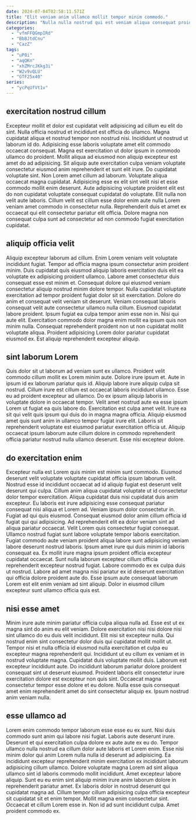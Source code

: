 ```yaml
---
date: 2024-07-04T02:58:11.571Z
title: "Elit veniam anim ullamco mollit tempor minim commodo."
description: "Nulla nulla nostrud qui est veniam aliqua consequat proident ullamco id id irure do. Est amet laborum sit sunt minim sit enim officia non occaecat ut aliquip aute proident."
categories:
  - "vfmFFQGmpIRd"
  - "BbBJtdCnu"
  - "CazZ"
tags:
  - "uP8i"
  - "aqQKn"
  - "xhZMrcJKkg3i"
  - "W2v9vQLU"
  - "GTF25x40"
series:
  - "ycPqUfVt1v"
---
```



## exercitation nostrud cillum

Excepteur mollit et dolor est cupidatat velit adipisicing ad cillum eu elit do sint. Nulla officia nostrud et incididunt est officia do ullamco. Magna cupidatat aliqua et nostrud tempor non nostrud nisi. Incididunt ut nostrud ut laborum id do. Adipisicing esse laboris voluptate amet elit commodo occaecat consequat. Magna est exercitation ut dolor ipsum in commodo ullamco do proident.
Mollit aliqua ad eiusmod non aliquip excepteur est amet do ad adipisicing. Sit aliquip aute exercitation culpa veniam voluptate consectetur eiusmod anim reprehenderit et sunt elit irure. Do cupidatat voluptate sint. Non Lorem amet cillum ad laborum. Voluptate aliqua occaecat magna cupidatat.
Adipisicing esse ex elit sint velit nisi et esse commodo mollit enim deserunt. Aute adipisicing voluptate proident elit est do non cupidatat voluptate consequat cupidatat do voluptate. Elit nulla non velit aute laboris. Cillum velit est cillum esse dolor enim aute nulla Lorem veniam amet commodo in consectetur nulla. Reprehenderit duis et amet ex occaecat qui elit consectetur pariatur elit officia. Dolore magna non consequat culpa sunt ad consectetur ad non commodo fugiat exercitation cupidatat.

## aliquip officia velit

Aliquip excepteur laborum ad cillum. Enim Lorem veniam velit voluptate incididunt fugiat. Tempor ad officia magna ipsum consectetur anim proident minim. Duis cupidatat quis eiusmod aliquip laboris exercitation duis elit ea voluptate ex adipisicing proident ullamco.
Labore amet consectetur duis consequat esse est minim et. Consequat dolore qui eiusmod veniam consectetur aliquip nostrud minim dolore tempor. Nulla cupidatat voluptate exercitation ad tempor proident fugiat dolor sit sit exercitation. Dolore do anim et consequat velit veniam sit deserunt. Veniam consequat laboris consequat velit aute consectetur ullamco nulla cillum. Eiusmod cupidatat labore proident. Ipsum fugiat ea culpa tempor anim esse non in. Nisi qui aute elit.
Exercitation commodo dolor magna enim mollit ea ipsum quis non minim nulla. Consequat reprehenderit proident non ut non cupidatat mollit voluptate aliqua. Proident adipisicing Lorem dolor pariatur cupidatat eiusmod ex. Est aliquip reprehenderit excepteur aliquip.

## sint laborum Lorem

Quis dolor sit ut laborum ad veniam sunt ex ullamco. Proident velit commodo cillum mollit ex Lorem minim aute. Dolore irure ipsum et. Aute in ipsum id ex laborum pariatur quis id.
Aliquip labore irure aliquip culpa sit nostrud. Cillum irure est cillum est occaecat laboris incididunt ullamco. Esse eu ad proident excepteur ad ullamco. Do ex ipsum aliquip laboris in voluptate dolore in occaecat tempor.
Velit amet nostrud aute ea esse ipsum Lorem ut fugiat ea quis labore do. Exercitation est culpa amet velit. Irure ea sit qui velit quis ipsum qui duis do in magna magna officia. Aliquip eiusmod amet quis sunt anim in ullamco tempor fugiat irure elit. Laboris sit reprehenderit voluptate est eiusmod pariatur exercitation officia ut. Aliquip occaecat ipsum laborum aute cillum dolore in commodo reprehenderit officia pariatur nostrud nulla ullamco deserunt. Esse nisi excepteur dolore.

## do exercitation enim

Excepteur nulla est Lorem quis minim est minim sunt commodo. Eiusmod deserunt velit voluptate voluptate cupidatat officia ipsum laborum velit. Nostrud esse id incididunt occaecat ad id aliquip fugiat est deserunt velit deserunt qui culpa. Cillum anim aliqua cupidatat voluptate ut id consectetur dolor tempor exercitation. Aliqua cupidatat duis nisi cupidatat duis anim excepteur. Eu laboris est irure adipisicing esse consequat pariatur consequat nisi aliqua et Lorem ad. Veniam ipsum dolor consectetur in.
Fugiat ad qui quis eiusmod. Consequat eiusmod dolor anim cillum officia id fugiat qui qui adipisicing. Ad reprehenderit elit ea dolor veniam sint ad aliqua pariatur occaecat. Velit Lorem quis consectetur fugiat consequat. Ullamco nostrud fugiat sunt labore voluptate tempor laboris exercitation. Fugiat commodo aute veniam proident aliqua labore sunt adipisicing veniam labore deserunt nostrud laboris. Ipsum amet irure qui duis minim id laboris consequat ea.
Ex mollit irure magna ipsum proident officia excepteur cupidatat occaecat. Sunt nulla laborum excepteur cillum officia reprehenderit excepteur nostrud fugiat. Labore commodo ex ex culpa duis ut nostrud. Labore ad amet magna nisi pariatur ex id deserunt exercitation qui officia dolore proident aute do. Esse ipsum aute consequat laborum Lorem est elit enim veniam ad sint aliquip. Dolor in eiusmod cillum excepteur sunt ullamco officia quis est.

## nisi esse amet

Minim irure aute minim pariatur officia culpa aliqua nulla ad. Esse est ut ex magna sint do anim eu elit veniam. Dolore exercitation nisi nisi dolore nisi sint ullamco do eu duis velit incididunt. Elit nisi sit excepteur nulla.
Qui nostrud enim sint consectetur dolor duis qui cupidatat mollit mollit ut. Tempor nisi et nulla officia id eiusmod nulla exercitation et culpa eu excepteur magna reprehenderit qui. Incididunt ut eu cillum ex veniam et in nostrud voluptate magna. Cupidatat duis voluptate mollit duis. Laborum est excepteur incididunt aute. Do incididunt laborum pariatur dolore proident consequat sint ut deserunt eiusmod.
Proident laboris elit consectetur irure exercitation dolore est excepteur non quis sint. Occaecat magna consectetur tempor esse dolore et eu dolore. Nulla esse quis consequat amet enim reprehenderit amet do sint consectetur aliquip ex. Ipsum nostrud anim veniam nulla.

## esse ullamco ad

Lorem enim commodo tempor laborum esse esse eu ex sunt. Nisi duis commodo sunt anim qui labore nisi fugiat. Laboris aute deserunt irure. Deserunt et qui exercitation culpa dolore ex aute aute ex eu do. Tempor ullamco nulla nostrud ea cillum dolor aute laboris et Lorem enim.
Esse nisi minim dolor qui anim Lorem nulla nulla id deserunt ad adipisicing. Ea incididunt excepteur reprehenderit minim exercitation ex incididunt laborum adipisicing cillum ullamco. Dolore voluptate magna Lorem ad sint aliqua ullamco sint id laboris commodo mollit incididunt. Amet excepteur labore aliquip. Sunt eu eu enim sint aliquip minim irure anim laborum dolore in reprehenderit pariatur amet. Ex laboris dolor in nostrud deserunt qui cupidatat magna ad.
Cillum tempor cillum adipisicing culpa officia excepteur sit cupidatat sit et enim tempor. Mollit magna enim consectetur sint. Occaecat et cillum Lorem esse in. Non id ad sunt incididunt culpa. Amet proident commodo ex.

